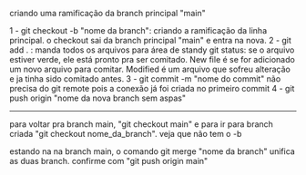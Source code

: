 criando uma ramificação da branch principal "main"

1 - git checkout -b "nome da branch": criando a ramificação da linha principal. o checkout sai da branch principal "main" e entra na nova.
2 - git add . : manda todos os arquivos para área de standy
	git status: se o arquivo estiver verde, ele está pronto pra ser comitado. New file é se for adicionado um novo arquivo para comitar. Modified é um arquivo que sofreu alteração e ja tinha sido comitado antes.
3  - git commit -m "nome do commit"
 não precisa do git remote pois a conexão já foi criada no primeiro commit
4 - git push origin "nome da nova branch sem aspas"


----------------------------
para voltar pra branch main, "git checkout main" e para ir para branch criada "git checkout nome_da_branch". veja que não tem o -b

estando na na branch main, o comando git merge "nome da branch" unifica as duas branch. confirme com "git push origin main"